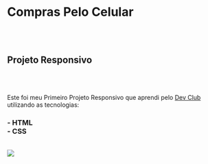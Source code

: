 <h1>Compras Pelo Celular </h1>
<br>
<br>
<h2> Projeto Responsivo </h2>
<br>
<br> 
<p> Este foi meu Primeiro Projeto Responsivo que aprendi pelo <a href="https://rodolfomori.com.br/devclub">Dev Club</a> <br>
utilizando as tecnologias:</p>
<h3>
- HTML 
<br>
- CSS
</h3>
<br> 
<ima src="" />
<img src="https://github.com/Andreza27/Projeto-03/blob/main/imagem/Captura%20de%20tela%202025-02-10%20173054.png?raw=true" />
